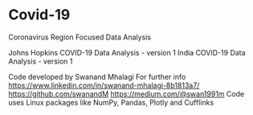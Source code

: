 # Covid-19
Coronavirus Region Focused Data Analysis 

Johns Hopkins COVID-19 Data Analysis - version 1
India COVID-19 Data Analysis - version 1

Code developed by Swanand Mhalagi
For further info
https://www.linkedin.com/in/swanand-mhalagi-8b1813a7/
https://github.com/swanandM
https://medium.com/@swan1991m
Code uses Linux packages like NumPy, Pandas, Plotly and Cufflinks

